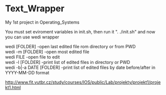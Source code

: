 # Text_Wrapper
My 1st project in Operating_Systems

You must set eviroment variables in init.sh, then run it ". ./init.sh" and now you can use wedi wrapper <br>

wedi [FOLDER]           -open last edited file rom directory or from PWD <br>
wedi -m [FOLDER]        -open most edited file <br>
wedi FILE               -open file to edit <br>
wedi -l [FOLDER]          -print list of edited files in directory or PWD <br>
wedi -b|-a DATE [FOLDER]  -print list of edited files by date before/after in YYYY-MM-DD format <br>


http://www.fit.vutbr.cz/study/courses/IOS/public/Lab/projekty/projekt1/projekt1.html
